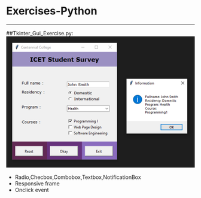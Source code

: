 # Exercises-Python
-------------------------
##Tkinter_Gui_Exercise.py:
![Tkinter_Gui_Exercise.py](https://github.com/FreyaKim0/Exercises-Python/blob/master/pictures/Tkinter_Gui_Exercise.py.png?raw=true)
* Radio,Checbox,Combobox,Textbox,NotificationBox
* Responsive frame
* Onclick event
